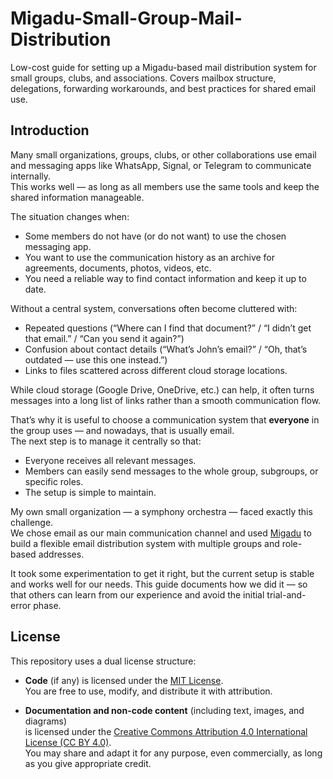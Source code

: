 # Migadu-Small-Group-Mail-Distribution
Low-cost guide for setting up a Migadu-based mail distribution system for small groups, clubs, and associations. Covers mailbox structure, delegations, forwarding workarounds, and best practices for shared email use.

## Introduction

Many small organizations, groups, clubs, or other collaborations use email and messaging apps like WhatsApp, Signal, or Telegram to communicate internally.  
This works well — as long as all members use the same tools and keep the shared information manageable.

The situation changes when:
- Some members do not have (or do not want) to use the chosen messaging app.
- You want to use the communication history as an archive for agreements, documents, photos, videos, etc.
- You need a reliable way to find contact information and keep it up to date.

Without a central system, conversations often become cluttered with:
- Repeated questions (“Where can I find that document?” / “I didn’t get that email.” / “Can you send it again?”)
- Confusion about contact details (“What’s John’s email?” / “Oh, that’s outdated — use this one instead.”)
- Links to files scattered across different cloud storage locations.

While cloud storage (Google Drive, OneDrive, etc.) can help, it often turns messages into a long list of links rather than a smooth communication flow.

That’s why it is useful to choose a communication system that **everyone** in the group uses — and nowadays, that is usually email.  
The next step is to manage it centrally so that:
- Everyone receives all relevant messages.
- Members can easily send messages to the whole group, subgroups, or specific roles.
- The setup is simple to maintain.

My own small organization — a symphony orchestra — faced exactly this challenge.  
We chose email as our main communication channel and used [Migadu](https://migadu.com/) to build a flexible email distribution system with multiple groups and role-based addresses.  

It took some experimentation to get it right, but the current setup is stable and works well for our needs. This guide documents how we did it — so that others can learn from our experience and avoid the initial trial-and-error phase.




## License

This repository uses a dual license structure:

- **Code** (if any) is licensed under the [MIT License](./LICENSE).  
  You are free to use, modify, and distribute it with attribution.

- **Documentation and non-code content** (including text, images, and diagrams)  
  is licensed under the [Creative Commons Attribution 4.0 International License (CC BY 4.0)](https://creativecommons.org/licenses/by/4.0/).  
  You may share and adapt it for any purpose, even commercially, as long as you give appropriate credit.
